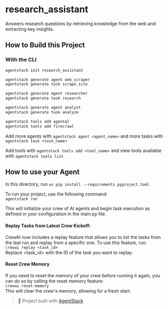 # research_assistant

Answers research questions by retrieving knowledge from the web and extracting key insights.

## How to Build this Project

### With the CLI

```bash
agentstack init research_assistant

agentstack generate agent web_scraper
agentstack generate task scrape_site

agentstack generate agent researcher
agentstack generate task research

agentstack generate agent analyst
agentstack generate task analyze

agentstack tools add agentql
agentstack tools add firecrawl
```

Add more agents with `agentstack agent <agent_name>` and more tasks with `agentstack task <task_name>`

Add tools with `agentstack tools add <tool_name>` and view tools available with `agentstack tools list`

## How to use your Agent

In this directory, run `uv pip install --requirements pyproject.toml`

To run your project, use the following command:  
`agentstack run`

This will initialize your crew of AI agents and begin task execution as defined in your configuration in the main.py file.

#### Replay Tasks from Latest Crew Kickoff:

CrewAI now includes a replay feature that allows you to list the tasks from the last run and replay from a specific one. To use this feature, run:  
`crewai replay <task_id>`  
Replace <task_id> with the ID of the task you want to replay.

#### Reset Crew Memory

If you need to reset the memory of your crew before running it again, you can do so by calling the reset memory feature:  
`crewai reset-memory`  
This will clear the crew's memory, allowing for a fresh start.

> 🪩 Project built with [AgentStack](https://github.com/AgentOps-AI/AgentStack)
